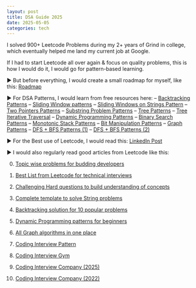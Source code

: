 ```yaml
---
layout: post
title: DSA Guide 2025
date: 2025-05-05
categories: tech
---
```


I solved 900+ Leetcode Problems during my 2+ years of Grind in college, which eventually helped me land my current job at Google.

If I had to start Leetcode all over again & focus on quality problems, this is how I would do it, I would go for pattern-based learning.

► But before everything, I would create a small roadmap for myself, like this: [Roadmap](https://lnkd.in/et8pva2U)

► For DSA Patterns, I would learn from free resources here:
– [Backtracking Patterns](https://medium.com/leetcode-patterns/leetcode-pattern-3-backtracking-5d9e5a03dc26)
– [Sliding Window patterns](https://leetcode.com/problems/frequency-of-the-most-frequent-element/solutions/1175088/C++-Maximum-Sliding-Window-Cheatsheet-Template/)
– [Sliding Windows on Strings Pattern](https://medium.com/leetcode-patterns/leetcode-pattern-2-sliding-windows-for-strings-e19af105316b)
– [Two Pointers Patterns](https://leetcode.com/discuss/post/1688903/solved-all-two-pointers-problems-in-100-z56cn/)
– [Substring Problem Patterns](https://leetcode.com/problems/minimum-window-substring/solutions/26808/Here-is-a-10-line-template-that-can-solve-most-'substring'-problems/)
– [Tree Patterns](https://leetcode.com/discuss/post/937307/iterative-recursive-dfs-bfs-tree-travers-e1f4/)
– [Tree Iterative Traversal](https://medium.com/leetcode-patterns/leetcode-pattern-0-iterative-traversals-on-trees-d373568eb0ec)
– [Dynamic Programming Patterns](https://leetcode.com/discuss/post/458695/Dynamic-Programming-Patterns/)
– [Binary Search Patterns](https://leetcode.com/discuss/post/786126/Python-Powerful-Ultimate-Binary-Search-Template.-Solved-many-problems/)
– [Monotonic Stack Patterns](https://leetcode.com/discuss/post/2347639/A-comprehensive-guide-and-template-for-monotonic-stack-based-problems/)
– [Bit Manipulation Patterns](https://leetcode.com/discuss/post/3901862/All-Types-of-Patterns-for-Bits-Manipulations-and-How-to-use-it/)
– [Graph Patterns](https://leetcode.com/discuss/post/655708/Graph-For-Beginners-Problems-or-Pattern-or-Sample-Solutions/)
– [DFS + BFS Patterns (1)](https://medium.com/leetcode-patterns/leetcode-pattern-1-bfs-dfs-25-of-the-problems-part-1-519450a84353)
– [DFS + BFS Patterns (2)](https://medium.com/leetcode-patterns/leetcode-pattern-2-dfs-bfs-25-of-the-problems-part-2-a5b269597f52)

► For the Best use of Leetcode, I would read this: [LinkedIn Post](https://www.linkedin.com/posts/karan-saxena-466b07190_i-grinded-leetcode-codechef-codeforces-activity-7284569478707699712-cx1W/?utm_source=share&utm_medium=member_desktop&rcm=ACoAADEyyn4B7gKJkHf3NTd6pff1kNNP7qVP1-o)

► I would also regularly read good articles from Leetcode like this:

0. [Topic wise problems for budding developers](https://leetcode.com/discuss/post/448024/Topic-wise-problems-for-Beginners/)

1. [Best List from Leetcode for technical interviews](https://leetcode.com/discuss/post/2069641/the-only-lists-you-need-for-your-interview-preparation/)
2. [Challenging Hard questions to build understanding of concepts](https://leetcode.com/problem-list/9n9nn3z7/)
3. [Complete template to solve String problems](https://leetcode.com/discuss/post/1333049/Collections-of-string-questions-pattern-for-upcoming-placement-2021/)

4. [Backtracking solution for 10 popular problems](https://leetcode.com/problems/permutations/solutions/18284/Backtrack-Summary:-General-Solution-for-10-Questionsh/)

5. [Dynamic Programming patterns for beginners](https://leetcode.com/discuss/post/662866/dp-for-beginners-problems-patterns-sample-solutions/)

6. [All Graph algorithms in one place](https://leetcode.com/discuss/post/969327/graph-algorithms-one-place-dijkstra-bellman-ford-floyd-warshall-prims-kruskals-dsu/)

7. [Coding Interview Pattern](https://github.com/Chanda-Abdul/Several-Coding-Patterns-for-Solving-Data-Structures-and-Algorithms-Problems-during-Interviews)

8. [Coding Interview Gym](https://github.com/partho-maple/coding-interview-gym)

9. [Coding Interview Company (2025)](https://github.com/liquidslr/leetcode-company-wise-problems)

10. [Coding Interview Company (2022)](https://github.com/krishnadey30/LeetCode-Questions-CompanyWise)
